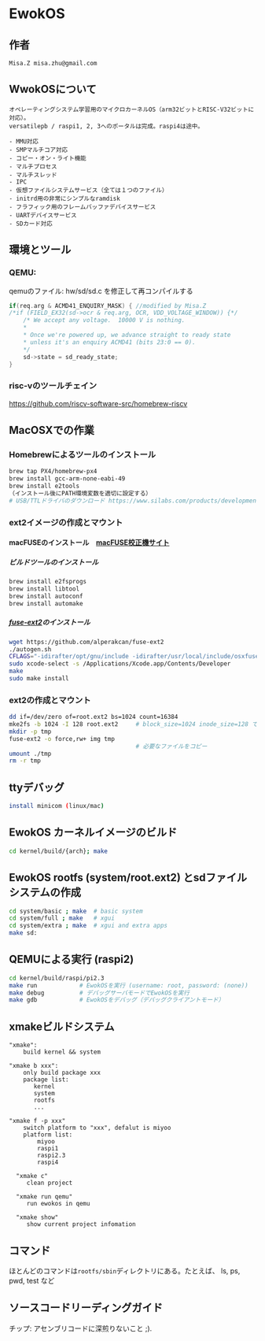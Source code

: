# EwokOS

## 作者

	Misa.Z misa.zhu@gmail.com

## WwokOSについて

	オペレーティングシステム学習用のマイクロカーネルOS（arm32ビットとRISC-V32ビットに対応）。
	versatilepb / raspi1, 2, 3へのポータルは完成。raspi4は途中。

	- MMU対応
	- SMPマルチコア対応
	- コピー・オン・ライト機能
	- マルチプロセス
	- マルチスレッド
	- IPC
	- 仮想ファイルシステムサービス（全ては１つのファイル）
	- initrd用の非常にシンプルなramdisk
	- フラフィック用のフレームバッファデバイスサービス
	- UARTデバイスサービス
	- SDカード対応

## 環境とツール

### QEMU: 

qemuのファイル: hw/sd/sd.c を修正して再コンパイルする

```c
if(req.arg & ACMD41_ENQUIRY_MASK) { //modified by Misa.Z 
/*if (FIELD_EX32(sd->ocr & req.arg, OCR, VDD_VOLTAGE_WINDOW)) {*/
	/* We accept any voltage.  10000 V is nothing.
	*
	* Once we're powered up, we advance straight to ready state
	* unless it's an enquiry ACMD41 (bits 23:0 == 0).
	*/
	sd->state = sd_ready_state;
}
```
	
### risc-vのツールチェイン

https://github.com/riscv-software-src/homebrew-riscv

## MacOSXでの作業

### Homebrewによるツールのインストール

```sh
brew tap PX4/homebrew-px4
brew install gcc-arm-none-eabi-49
brew install e2tools
（インストール後にPATH環境変数を適切に設定する）
# USB/TTLドライバのダウンロード https://www.silabs.com/products/development-tools/software/usb-to-uart-bridge-vcp-drivers
```
		
### ext2イメージの作成とマウント

#### macFUSEのインストール　[macFUSE校正機サイト](https://osxfuse.github.io/)

##### ビルドツールのインストール

```sh
brew install e2fsprogs
brew install libtool 
brew install autoconf
brew install automake
```

##### [fuse-ext2](https://github.com/alperakcan/fuse-ext2)のインストール

```sh
wget https://github.com/alperakcan/fuse-ext2
./autogen.sh
CFLAGS="-idirafter/opt/gnu/include -idirafter/usr/local/include/osxfuse/ -idirafter/$(brew --prefix e2fsprogs)/include" LDFLAGS="-L/usr/local/opt/glib -L/usr/local/lib -L$(brew --prefix e2fsprogs)/lib" ./configure
sudo xcode-select -s /Applications/Xcode.app/Contents/Developer
make
sudo make install
```

### ext2の作成とマウント

```sh
dd if=/dev/zero of=root.ext2 bs=1024 count=16384
mke2fs -b 1024 -I 128 root.ext2 	# block_size=1024 inode_size=128 でext2ファイルシステムを作成
mkdir -p tmp
fuse-ext2 -o force,rw+ img tmp
									# 必要なファイルをコピー
umount ./tmp
rm -r tmp
```

## ttyデバッグ

```sh	
install minicom (linux/mac)
```
	
## EwokOS カーネルイメージのビルド
	
```sh
cd kernel/build/{arch}; make
```

## EwokOS rootfs (system/root.ext2) とsdファイルシステムの作成
	
```sh
cd system/basic ; make  # basic system
cd system/full ; make   # xgui
cd system/extra ; make  # xgui and extra apps	
make sd:
```
	
## QEMUによる実行 (raspi2)

```sh	
cd kernel/build/raspi/pi2.3
make run			# EwokOSを実行 (username: root, password: (none))
make debug			# デバッグサーバモードでEwokOSを実行
make gdb			# EwokOSをデバッグ（デバッグクライアントモード）
```

## xmakeビルドシステム

    "xmake":
        build kernel && system

    "xmake b xxx":
        only build package xxx
        package list:
           kernel
           system
           rootfs
           ...

    "xmake f -p xxx"
        switch platform to "xxx", defalut is miyoo
        platform list:
            miyoo
            raspi1
            raspi2.3
            raspi4
            
      "xmake c"
         clean project

      "xmake run qemu"
         run ewokos in qemu
         
      "xmake show"
         show current project infomation      

## コマンド
	
ほとんどのコマンドは`rootfs/sbin`ディレクトリにある。たとえば、
	ls, ps, pwd, test など

## ソースコードリーディングガイド

チップ: アセンブリコードに深煎りないこと ;).

